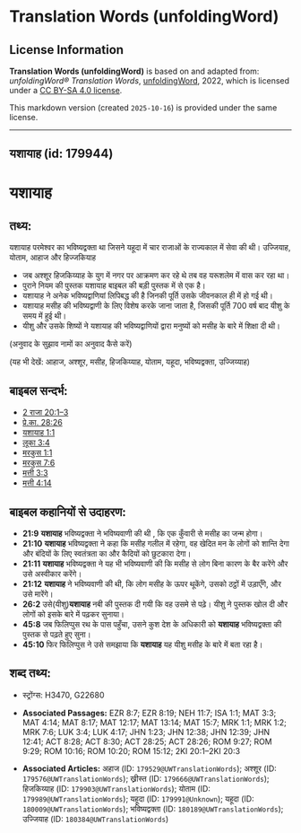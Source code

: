 # Translation Words (unfoldingWord)

## License Information

**Translation Words (unfoldingWord)** is based on and adapted from: _unfoldingWord® Translation Words_, [unfoldingWord](https://unfoldingword.org/utw), 2022, which is licensed under a [CC BY-SA 4.0 license](https://creativecommons.org/licenses/by-sa/4.0/legalcode.en).

This markdown version (created `2025-10-16`) is provided under the same license.



--------------------------------

## यशायाह (id: 179944)

यशायाह
======

तथ्य:
-----

यशायाह परमेश्वर का भविष्यद्वक्ता था जिसने यहूदा में चार राजाओं के राज्यकाल में सेवा की थी। उज्जियाह, योताम, आहाज और हिज्जकियाह

* जब अश्शूर हिजकिय्याह के युग में नगर पर आक्रमण कर रहे थे तब वह यरूशलेम में वास कर रहा था।
* पुराने नियम की पुस्तक यशायाह बाइबल की बड़ी पुस्तक में से एक है।
* यशायाह ने अनेक भविष्यद्वाणियां लिपिबद्ध की है जिनकी पूर्ति उसके जीवनकाल ही में हो गई थी।
* यशायाह मसीह की भविष्यद्वाणी के लिए विशेष करके जाना जाता है, जिसकी पूर्ति 700 वर्ष बाद यीशु के समय में हुई थी।
* यीशु और उसके शिष्यों ने यशायाह की भविष्यद्वाणियों द्वारा मनुष्यों को मसीह के बारे में शिक्षा दी थी।

(अनुवाद के सुझाव नामों का अनुवाद कैसे करें)

(यह भी देखें: आहाज, अश्शूर, मसीह, हिजकिय्याह, योताम, यहूदा, भविष्यद्वक्ता, उज्जिय्याह)

बाइबल सन्दर्भ:
--------------

* [2 राजा 20:1–3](https://ref.ly/2Kgs0:0)
* [प्रे.का. 28:26](https://ref.ly/Acts28:26)
* [यशायाह 1:1](https://ref.ly/Isa1:1)
* [लूका 3:4](https://ref.ly/Luke3:4)
* [मरकुस 1:1](https://ref.ly/Mark1:1)
* [मरकुस 7:6](https://ref.ly/Mark7:6)
* [मत्ती 3:3](https://ref.ly/Matt3:3)
* [मत्ती 4:14](https://ref.ly/Matt4:14)

बाइबल कहानियों से उदाहरण:
-------------------------

* **21:9** **यशायाह** भविष्यद्वक्ता ने भविष्यवाणी की थी , कि एक कुँवारी से मसीह का जन्म होगा।
* **21:10** **यशायाह** भविष्यद्वक्ता ने कहा कि मसीह गलील में रहेगा, वह खेदित मन के लोगों को शान्ति देगा और बंदियों के लिए स्वतंत्रता का और कैदियों को छुटकारा देगा।
* **21:11** **यशायाह** भविष्यद्वक्ता ने यह भी भविष्यवाणी की कि मसीह से लोग बिना कारण के बैर करेंगे और उसे अस्वीकार करेंगे।
* **21:12** **यशायाह** ने भविष्यवाणी की थी, कि लोग मसीह के ऊपर थूकेंगे, उसको ठट्ठों में उड़ाएँगे, और उसे मारेंगे।
* **26:2** उसे(यीशु)**यशायाह** नबी की पुस्तक दी गयी कि वह उसमे से पढ़े। यीशु ने पुस्तक खोल दी और लोगों को इसके बारे में पढ़कर सुनाया।
* **45:8** जब फिलिप्पुस रथ के पास पहुँचा, उसने कुश देश के अधिकारी को **यशायाह** भविष्यद्वक्ता की पुस्तक से पढ़ते हुए सुना।
* **45:10** फिर फिलिप्पुस ने उसे समझाया कि **यशायाह** यह यीशु मसीह के बारे में बता रहा है।

शब्द तथ्य:
----------

* स्ट्रोंग्स: H3470, G22680

* **Associated Passages:** EZR 8:7; EZR 8:19; NEH 11:7; ISA 1:1; MAT 3:3; MAT 4:14; MAT 8:17; MAT 12:17; MAT 13:14; MAT 15:7; MRK 1:1; MRK 1:2; MRK 7:6; LUK 3:4; LUK 4:17; JHN 1:23; JHN 12:38; JHN 12:39; JHN 12:41; ACT 8:28; ACT 8:30; ACT 28:25; ACT 28:26; ROM 9:27; ROM 9:29; ROM 10:16; ROM 10:20; ROM 15:12; 2KI 20:1–2KI 20:3
* **Associated Articles:** अहाज (ID: `179529@UWTranslationWords`); अश्शूर (ID: `179576@UWTranslationWords`); ख्रीस्त (ID: `179666@UWTranslationWords`); हिजकिय्याह (ID: `179903@UWTranslationWords`); योताम (ID: `179989@UWTranslationWords`); यहूदा (ID: `179991@Unknown`); यहूदा (ID: `180009@UWTranslationWords`); भविष्यद्वक्ता (ID: `180189@UWTranslationWords`); उज्जियाह (ID: `180384@UWTranslationWords`)

